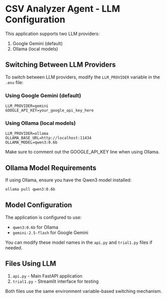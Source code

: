 # CSV Analyzer Agent - LLM Configuration

This application supports two LLM providers:
1. Google Gemini (default)
2. Ollama (local models)

## Switching Between LLM Providers

To switch between LLM providers, modify the `LLM_PROVIDER` variable in the `.env` file:

### Using Google Gemini (default)
```
LLM_PROVIDER=gemini
GOOGLE_API_KEY=your_google_api_key_here
```

### Using Ollama (local models)
```
LLM_PROVIDER=ollama
OLLAMA_BASE_URL=http://localhost:11434
OLLAMA_MODEL=qwen3:0.6b
```

Make sure to comment out the GOOGLE_API_KEY line when using Ollama.

## Ollama Model Requirements

If using Ollama, ensure you have the Qwen3 model installed:
```bash
ollama pull qwen3:0.6b
```

## Model Configuration

The application is configured to use:
- `qwen3:0.6b` for Ollama
- `gemini-2.5-flash` for Google Gemini

You can modify these model names in the `api.py` and `trial1.py` files if needed.

## Files Using LLM

1. `api.py` - Main FastAPI application
2. `trial1.py` - Streamlit interface for testing

Both files use the same environment variable-based switching mechanism.